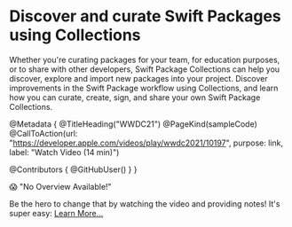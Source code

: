 # Discover and curate Swift Packages using Collections

Whether you're curating packages for your team, for education purposes, or to share with other developers, Swift Package Collections can help you discover, explore and import new packages into your project. Discover improvements in the Swift Package workflow using Collections, and learn how you can curate, create, sign, and share your own Swift Package Collections.

@Metadata {
   @TitleHeading("WWDC21")
   @PageKind(sampleCode)
   @CallToAction(url: "https://developer.apple.com/videos/play/wwdc2021/10197", purpose: link, label: "Watch Video (14 min)")

   @Contributors {
      @GitHubUser(<replace this with your GitHub handle>)
   }
}

😱 "No Overview Available!"

Be the hero to change that by watching the video and providing notes! It's super easy:
 [Learn More…](https://wwdcnotes.com/documentation/wwdcnotes/contributing)
